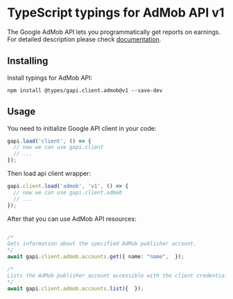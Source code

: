 # TypeScript typings for AdMob API v1

The Google AdMob API lets you programmatically get reports on earnings. 
For detailed description please check [documentation](https://developers.google.com/admob/api/).

## Installing

Install typings for AdMob API:

```
npm install @types/gapi.client.admob@v1 --save-dev
```

## Usage

You need to initialize Google API client in your code:

```typescript
gapi.load('client', () => {
  // now we can use gapi.client
  // ...
});
```

Then load api client wrapper:

```typescript
gapi.client.load('admob', 'v1', () => {
  // now we can use gapi.client.admob
  // ...
});
```



After that you can use AdMob API resources:

```typescript

/*
Gets information about the specified AdMob publisher account.
*/
await gapi.client.admob.accounts.get({ name: "name",  });

/*
Lists the AdMob publisher account accessible with the client credential. Currently, all credentials have access to at most one AdMob account.
*/
await gapi.client.admob.accounts.list({  });
```
